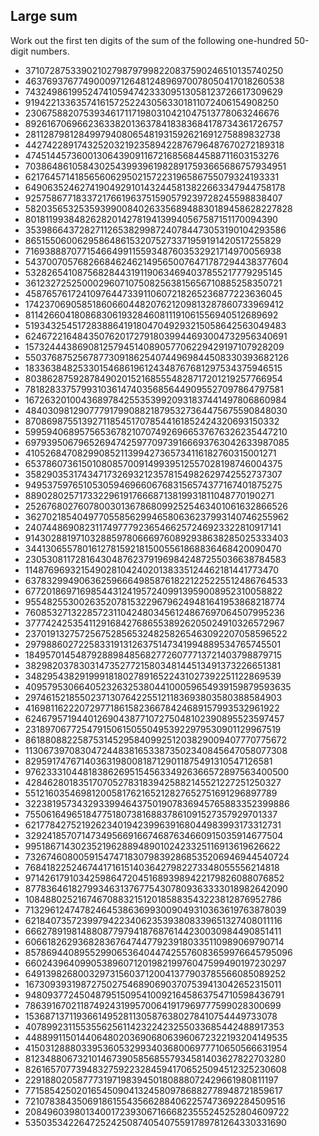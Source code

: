 Large sum
---------

Work out the first ten digits of the sum of the following one-hundred 50-digit numbers.

+ 37107287533902102798797998220837590246510135740250
+ 46376937677490009712648124896970078050417018260538
+ 74324986199524741059474233309513058123726617309629
+ 91942213363574161572522430563301811072406154908250
+ 23067588207539346171171980310421047513778063246676
+ 89261670696623633820136378418383684178734361726757
+ 28112879812849979408065481931592621691275889832738
+ 44274228917432520321923589422876796487670272189318
+ 47451445736001306439091167216856844588711603153276
+ 70386486105843025439939619828917593665686757934951
+ 62176457141856560629502157223196586755079324193331
+ 64906352462741904929101432445813822663347944758178
+ 92575867718337217661963751590579239728245598838407
+ 58203565325359399008402633568948830189458628227828
+ 80181199384826282014278194139940567587151170094390
+ 35398664372827112653829987240784473053190104293586
+ 86515506006295864861532075273371959191420517255829
+ 71693888707715466499115593487603532921714970056938
+ 54370070576826684624621495650076471787294438377604
+ 53282654108756828443191190634694037855217779295145
+ 36123272525000296071075082563815656710885258350721
+ 45876576172410976447339110607218265236877223636045
+ 17423706905851860660448207621209813287860733969412
+ 81142660418086830619328460811191061556940512689692
+ 51934325451728388641918047049293215058642563049483
+ 62467221648435076201727918039944693004732956340691
+ 15732444386908125794514089057706229429197107928209
+ 55037687525678773091862540744969844508330393682126
+ 18336384825330154686196124348767681297534375946515
+ 80386287592878490201521685554828717201219257766954
+ 78182833757993103614740356856449095527097864797581
+ 16726320100436897842553539920931837441497806860984
+ 48403098129077791799088218795327364475675590848030
+ 87086987551392711854517078544161852424320693150332
+ 59959406895756536782107074926966537676326235447210
+ 69793950679652694742597709739166693763042633987085
+ 41052684708299085211399427365734116182760315001271
+ 65378607361501080857009149939512557028198746004375
+ 35829035317434717326932123578154982629742552737307
+ 94953759765105305946966067683156574377167401875275
+ 88902802571733229619176668713819931811048770190271
+ 25267680276078003013678680992525463401061632866526
+ 36270218540497705585629946580636237993140746255962
+ 24074486908231174977792365466257246923322810917141
+ 91430288197103288597806669760892938638285025333403
+ 34413065578016127815921815005561868836468420090470
+ 23053081172816430487623791969842487255036638784583
+ 11487696932154902810424020138335124462181441773470
+ 63783299490636259666498587618221225225512486764533
+ 67720186971698544312419572409913959008952310058822
+ 95548255300263520781532296796249481641953868218774
+ 76085327132285723110424803456124867697064507995236
+ 37774242535411291684276865538926205024910326572967
+ 23701913275725675285653248258265463092207058596522
+ 29798860272258331913126375147341994889534765745501
+ 18495701454879288984856827726077713721403798879715
+ 38298203783031473527721580348144513491373226651381
+ 34829543829199918180278916522431027392251122869539
+ 40957953066405232632538044100059654939159879593635
+ 29746152185502371307642255121183693803580388584903
+ 41698116222072977186158236678424689157993532961922
+ 62467957194401269043877107275048102390895523597457
+ 23189706772547915061505504953922979530901129967519
+ 86188088225875314529584099251203829009407770775672
+ 11306739708304724483816533873502340845647058077308
+ 82959174767140363198008187129011875491310547126581
+ 97623331044818386269515456334926366572897563400500
+ 42846280183517070527831839425882145521227251250327
+ 55121603546981200581762165212827652751691296897789
+ 32238195734329339946437501907836945765883352399886
+ 75506164965184775180738168837861091527357929701337
+ 62177842752192623401942399639168044983993173312731
+ 32924185707147349566916674687634660915035914677504
+ 99518671430235219628894890102423325116913619626622
+ 73267460800591547471830798392868535206946944540724
+ 76841822524674417161514036427982273348055556214818
+ 97142617910342598647204516893989422179826088076852
+ 87783646182799346313767754307809363333018982642090
+ 10848802521674670883215120185883543223812876952786
+ 71329612474782464538636993009049310363619763878039
+ 62184073572399794223406235393808339651327408011116
+ 66627891981488087797941876876144230030984490851411
+ 60661826293682836764744779239180335110989069790714
+ 85786944089552990653640447425576083659976645795096
+ 66024396409905389607120198219976047599490197230297
+ 64913982680032973156037120041377903785566085089252
+ 16730939319872750275468906903707539413042652315011
+ 94809377245048795150954100921645863754710598436791
+ 78639167021187492431995700641917969777599028300699
+ 15368713711936614952811305876380278410754449733078
+ 40789923115535562561142322423255033685442488917353
+ 44889911501440648020369068063960672322193204149535
+ 41503128880339536053299340368006977710650566631954
+ 81234880673210146739058568557934581403627822703280
+ 82616570773948327592232845941706525094512325230608
+ 22918802058777319719839450180888072429661980811197
+ 77158542502016545090413245809786882778948721859617
+ 72107838435069186155435662884062257473692284509516
+ 20849603980134001723930671666823555245252804609722
+ 53503534226472524250874054075591789781264330331690
